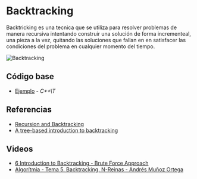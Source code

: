 # Backtracking
Backtricking es una tecnica que se utiliza para resolver problemas de manera recursiva intentando construir una solución de forma incrementeal, una pieza a la vez, quitando las soluciones que fallan en en satisfacer las condiciones del problema en cualquier momento del tiempo. 

![Backtracking](https://miro.medium.com/max/875/1*Q-DyKa25eozOeMdN5YQONA.png)
## Código base
-  [Ejemplo](example.cpp) - _C++\T_

## Referencias 
-  [Recursion and Backtracking](https://www.hackerearth.com/practice/basic-programming/recursion/recursion-and-backtracking/tutorial/)
-  [A tree-based introduction to backtracking](https://medium.com/swlh/a-tree-based-introduction-to-backtracking-57e38264b2d2)
## Videos
-  [6 Introduction to Backtracking - Brute Force Approach](https://www.youtube.com/watch?v=DKCbsiDBN6c)
-  [Algorítmia - Tema 5. Backtracking. N-Reinas - Andrés Muñoz Ortega](https://www.youtube.com/watch?v=XQYGwKiqV3Y)

